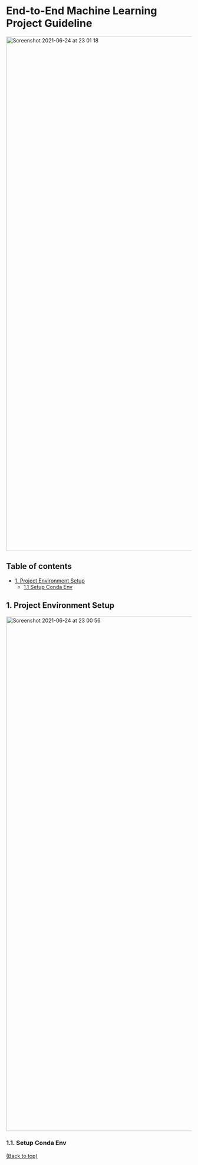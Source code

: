 # End-to-End Machine Learning Project Guideline
<img width="1396" alt="Screenshot 2021-06-24 at 23 01 18" src="https://user-images.githubusercontent.com/64508435/123286072-2b89b380-d540-11eb-9cd9-206687ccf80a.png">

## Table of contents
- [1. Project Environment Setup](#1-project-environment-setup)
  - [1.1 Setup Conda Env](#11-setup-conda-env) 



## 1. Project Environment Setup 
<img width="1396" alt="Screenshot 2021-06-24 at 23 00 56" src="https://user-images.githubusercontent.com/64508435/123286872-ddc17b00-d540-11eb-9fc7-117ead30cfa4.png">

### 1.1. Setup Conda Env

[(Back to top)](#table-of-contents)
